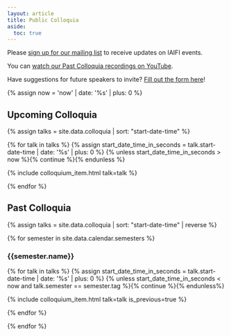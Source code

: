 ```yaml
---
layout: article
title: Public Colloquia
aside:
  toc: true
---
```


Please [sign up for our mailing list](http://mailman.mit.edu/mailman/listinfo/iaifi-news) to receive updates on IAIFI events.

You can [watch our Past Colloquia recordings on YouTube](https://www.youtube.com/channel/UCueoFcGm_15kSB-wDd4CBZA).

Have suggestions for future speakers to invite? [Fill out the form here](https://app.smartsheet.com/b/form/01976a488bd173719f4b840aaf284212)!

{% assign now = 'now' | date: '%s' | plus: 0 %}

## Upcoming Colloquia 
{% assign talks = site.data.colloquia | sort: "start-date-time" %}

{% for talk in talks %}
  {% assign start_date_time_in_seconds = talk.start-date-time | date: '%s' | plus: 0 %}
  {% unless start_date_time_in_seconds > now %}{% continue %}{% endunless %}

  {% include colloquium_item.html talk=talk %}

{% endfor %}

## Past Colloquia 
{% assign talks = site.data.colloquia | sort: "start-date-time" | reverse %}

{% for semester in site.data.calendar.semesters %}

### {{semester.name}}

{% for talk in talks %}
  {% assign start_date_time_in_seconds = talk.start-date-time | date: '%s' | plus: 0 %}
  {% unless start_date_time_in_seconds < now and talk.semester == semester.tag %}{% continue %}{% endunless%}

  {% include colloquium_item.html talk=talk is_previous=true %}

{% endfor %}

{% endfor %}
